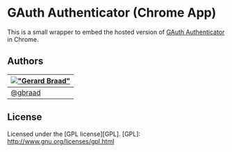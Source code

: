 GAuth Authenticator (Chrome App)
================================

This is a small wrapper to embed the hosted version of [GAuth Authenticator](https://github.com/gbraad/html5-google-authenticator) in Chrome.


Authors
-------

| [!["Gerard Braad"](http://gravatar.com/avatar/e466994eea3c2a1672564e45aca844d0.png?s=60)](http://gbraad.nl "Gerard Braad <me@gbraad.nl>") |
|---|
| [@gbraad](https://twitter.com/gbraad)  |


License
-------
Licensed under the [GPL license][GPL].
[GPL]: http://www.gnu.org/licenses/gpl.html
